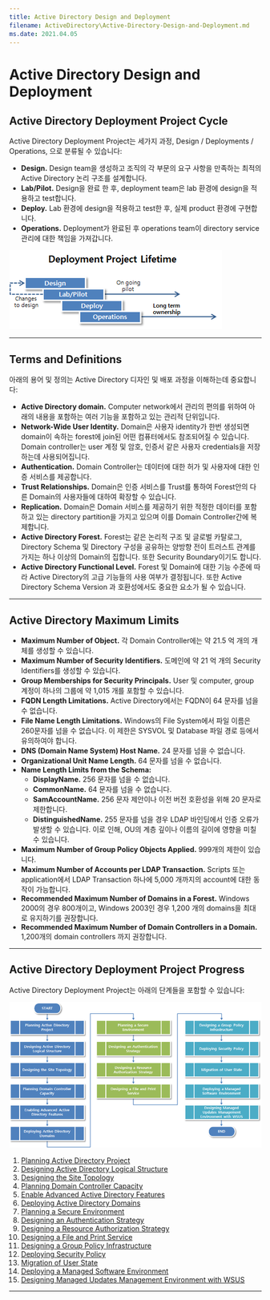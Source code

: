 ```yaml
---
title: Active Directory Design and Deployment
filename: ActiveDirectory\Active-Directory-Design-and-Deployment.md
ms.date: 2021.04.05
---
```


# Active Directory Design and Deployment

## Active Directory Deployment Project Cycle

Active Directory Deployment Project는 세가지 과정, Design / Deployments / Operations, 으로 분류될 수 있습니다:

- **Design.** Design team을 생성하고 조직의 각 부문의 요구 사항을 만족하는 최적의 Active Directory 논리 구조를 설계합니다.
- **Lab/Pilot.** Design을 완료 한 후, deployment team은 lab 환경에 design을 적용하고 test합니다. 
- **Deploy.** Lab 환경에 design을 적용하고 test한 후, 실제 product 환경에 구현합니다.
- **Operations.** Deployment가 완료된 후 operations team이 directory service 관리에 대한 책임을 가져갑니다.

![image.png](https://github.com/kj-park/Tech/blob/main/ActiveDirectory/.media/image-e902b215-fc55-4dc1-8587-ba9b00f63502.png?raw=true)

---

## Terms and Definitions

아래의 용어 및 정의는 Active Directory 디자인 및 배포 과정을 이해하는데 중요합니다:

- **Active Directory domain.**  Computer network에서 관리의 편의를 위하여 아래의 내용을 포함하는 여러 기능을 포함하고 있는 관리적 단위입니다.
- **Network-Wide User Identity.** Domain은 사용자 identity가 한번 생성되면 domain이 속하는 forest에 join된 어떤 컴퓨터에서도 참조되어질 수 있습니다.  Domain controller는 user 계정 및 암호, 인증서 같은 사용자 credentials을 저장하는데 사용되어집니다.
- **Authentication.** Domain Controller는 데이터에 대한 허가 및 사용자에 대한 인증 서비스를 제공합니다.
- **Trust Relationships.** Domain은 인증 서비스를 Trust를 통하여 Forest안의 다른 Domain의 사용자들에 대하여 확장할 수 있습니다.
- **Replication.** Domain은 Domain 서비스를 제공하기 위한 적정한 데이터를 포함하고 있는 directory partition을 가지고 있으며 이를 Domain Controller간에 복제합니다.
- **Active Directory Forest.** Forest는 같은 논리적 구조 및 글로벌 카탈로그, Directory Schema 및 Directory 구성을 공유하는 양방향 전이 트러스트 관계를 가지는 하나 이상의 Domain의 집합니다. 또한 Security Boundary이기도 합니다.
- **Active Directory Functional Level.** Forest 및 Domain에 대한 기능 수준에 따라 Active Directory의 고급 기능들의 사용 여부가 결정됩니다. 또한 Active Directory Schema Version 과 호환성에서도 중요한 요소가 될 수 있습니다.

---

## Active Directory Maximum Limits

- **Maximum Number of Object.** 각 Domain Controller에는 약 21.5 억 개의 개체를 생성할 수 있습니다.
- **Maximum Number of Security Identifiers.** 도메인에 약  21 억 개의 Security Identifiers를 생성할 수 있습니다.
- **Group Memberships for Security Principals.** User 및 computer, group 계정이 하나의 그룹에 약 1,015 개를 포함할 수 있습니다.
- **FQDN Length Limitations.** Active Directory에서는 FQDN이 64 문자를 넘을 수 없습니다.
- **File Name Length Limitations.** Windows의 File System에서 파일 이름은 260문자를 넘을 수 없습니다. 이 제한은 SYSVOL 및 Database 파일 경로 등에서 유의하여야 합니다.
- **DNS (Domain Name System) Host Name.** 24 문자를 넘을 수 없습니다.
- **Organizational Unit Name Length.** 64 문자를 넘을 수 없습니다.
- **Name Length Limits from the Schema:**
    - **DisplayName.** 256 문자를 넘을 수 없습니다.
    - **CommonName.** 64 문자를 넘을 수 없습니다.
    - **SamAccountName.** 256 문자 제안이나 이전 버전 호환성을 위해 20 문자로 제한합니다.
    - **DistinguishedName.** 255 문자를 넘을 경우 LDAP 바인딩에서 인증 오류가 발생할 수 있습니다. 이로 인해, OU의 계층 깊이나 이름의 길이에 영향을 미칠 수 있습니다.
- **Maximum Number of Group Policy Objects Applied.** 999개의 제한이 있습니다.
- **Maximum Number of Accounts per LDAP Transaction.** Scripts 또는 application에서 LDAP Transaction 하나에 5,000 개까지의 account에 대한 동작이 가능합니다.
- **Recommended Maximum Number of Domains in a Forest.** Windows 2000의 경우 800개이고, Windows 2003인 경우 1,200 개의 domains을 최대로 유지하기를 권장합니다.
- **Recommended Maximum Number of Domain Controllers in a Domain.** 1,200개의 domain controllers 까지 권장합니다.  

---

## Active Directory Deployment Project Progress

Active Directory Deployment Project는 아래의 단계들을 포함할 수 있습니다:

![image.png](https://github.com/kj-park/Tech/blob/main/ActiveDirectory/.media/image-bd19ebb7-49ca-464c-9660-5f6a44025f32.png?raw=true)

1. [Planning Active Directory Project](Active-Directory-Design-and-Deployment/Planning-Active-Directory-Project)
1. [Designing Active Directory Logical Structure](Active-Directory-Design-and-Deployment/Designing-Active-Directory-Logical-Structure)
1. [Designing the Site Topology](Active-Directory-Design-and-Deployment/Designing-the-Site-Topology)
1. [Planning Domain Controller Capacity](Active-Directory-Design-and-Deployment/Planning-Domain-Controller-Capacity)
1. [Enable Advanced Active Directory Features](Active-Directory-Design-and-Deployment/Enable-Advanced-Active-Directory-Features)
1. [Deploying Active Directory Domains](Active-Directory-Design-and-Deployment/Deploying-Active-Directory-Domains)
1. [Planning a Secure Environment](Active-Directory-Design-and-Deployment/Planning-a-Secure-Environment)
1. [Designing an Authentication Strategy](Active-Directory-Design-and-Deployment/Designing-an-Authentication-Strategy)
1. [Designing a Resource Authorization Strategy](Active-Directory-Design-and-Deployment/Designing-a-Resource-Authorization-Strategy)
1. [Designing a File and Print Service](Active-Directory-Design-and-Deployment/Designing-a-File-and-Print-Service)
1. [Designing a Group Policy Infrastructure](Active-Directory-Design-and-Deployment/Designing-a-Group-Policy-Infrastructure)
1. [Deploying Security Policy](Active-Directory-Design-and-Deployment/Deploying-Security-Policy)
1. [Migration of User State](Active-Directory-Design-and-Deployment/Migration-of-User-State)
1. [Deploying a Managed Software Environment](Active-Directory-Design-and-Deployment/Deploying-a-Managed-Software-Environment)
1. [Designing Managed Updates Management Environment with WSUS](Active-Directory-Design-and-Deployment/Designing-Managed-Updates-Management-Environment-with-WSUS)

---
